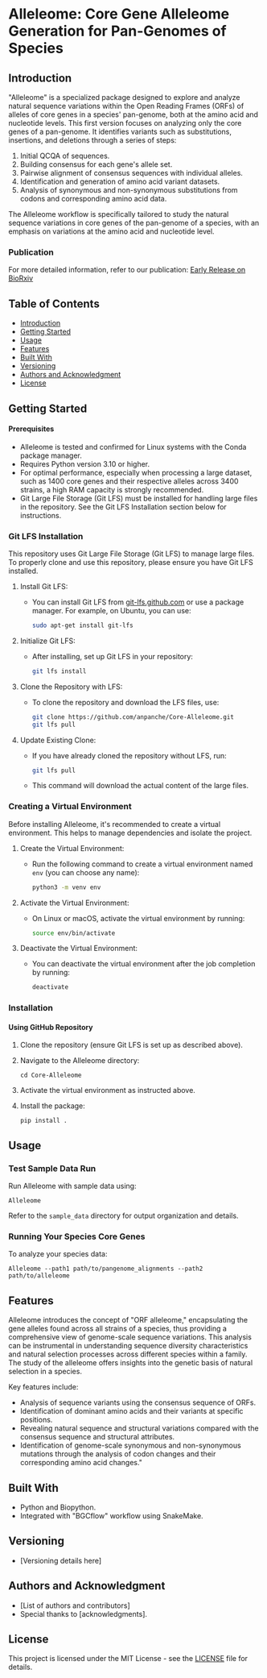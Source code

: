 

# Alleleome: Core Gene Alleleome Generation for Pan-Genomes of Species

## Introduction
"Alleleome" is a specialized package designed to explore and analyze natural sequence variations within the Open Reading Frames (ORFs) of alleles of core genes in a species' pan-genome, both at the amino acid and nucleotide levels. This first version focuses on analyzing only the core genes of a pan-genome. It identifies variants such as substitutions, insertions, and deletions through a series of steps:

1. Initial QCQA of sequences.
2. Building consensus for each gene's allele set.
3. Pairwise alignment of consensus sequences with individual alleles.
4. Identification and generation of amino acid variant datasets.
5. Analysis of synonymous and non-synonymous substitutions from codons and corresponding amino acid data.

The Alleleome workflow is specifically tailored to study the natural sequence variations in core genes of the pan-genome of a species, with an emphasis on variations at the amino acid and nucleotide level.

### Publication
For more detailed information, refer to our publication:
[Early Release on BioRxiv](https://www.biorxiv.org/content/biorxiv/early/2023/09/22/2023.09.22.558971.full.pdf)

## Table of Contents
- [Introduction](#introduction)
- [Getting Started](#getting-started)
- [Usage](#usage)
- [Features](#features)
- [Built With](#built-with)
- [Versioning](#versioning)
- [Authors and Acknowledgment](#authors-and-acknowledgment)
- [License](#license)

## Getting Started

#### Prerequisites
- Alleleome is tested and confirmed for Linux systems with the Conda package manager.
- Requires Python version 3.10 or higher.
- For optimal performance, especially when processing a large dataset, such as 1400 core genes and their respective alleles across 3400 strains, a high RAM capacity is strongly recommended.
- Git Large File Storage (Git LFS) must be installed for handling large files in the repository. See the Git LFS Installation section below for instructions.

### Git LFS Installation
This repository uses Git Large File Storage (Git LFS) to manage large files. To properly clone and use this repository, please ensure you have Git LFS installed.

1. Install Git LFS:
   - You can install Git LFS from [git-lfs.github.com](https://git-lfs.github.com/) or use a package manager. For example, on Ubuntu, you can use:
     ```bash
     sudo apt-get install git-lfs
     ```

2. Initialize Git LFS:
   - After installing, set up Git LFS in your repository:
     ```bash
     git lfs install
     ```

3. Clone the Repository with LFS:
   - To clone the repository and download the LFS files, use:
     ```bash
     git clone https://github.com/anpanche/Core-Alleleome.git
     git lfs pull
     ```

4. Update Existing Clone:
   - If you have already cloned the repository without LFS, run:
     ```bash
     git lfs pull
     ```
   - This command will download the actual content of the large files.

### Creating a Virtual Environment

Before installing Alleleome, it's recommended to create a virtual environment. This helps to manage dependencies and isolate the project.

1. Create the Virtual Environment:
   - Run the following command to create a virtual environment named `env` (you can choose any name):
     ```bash
     python3 -m venv env
     ```

2. Activate the Virtual Environment:

   - On Linux or macOS, activate the virtual environment by running:
     ```bash
     source env/bin/activate
     ```

3. Deactivate the Virtual Environment:
   - You can deactivate the virtual environment after the job completion by running:
     ```bash
     deactivate
     ```

### Installation
#### Using GitHub Repository

1. Clone the repository (ensure Git LFS is set up as described above).

2. Navigate to the Alleleome directory:
   ```
   cd Core-Alleleome
   ```
3. Activate the virtual environment as instructed above.

4. Install the package:
   ```
   pip install .
   ```

## Usage

### Test Sample Data Run
Run Alleleome with sample data using:
   ```
   Alleleome
   ```
Refer to the `sample_data` directory for output organization and details.

### Running Your Species Core Genes
To analyze your species data:
   ```
   Alleleome --path1 path/to/pangenome_alignments --path2 path/to/alleleome
   ```


## Features
Alleleome introduces the concept of "ORF alleleome," encapsulating the gene alleles found across all strains of a species, thus providing a comprehensive view of genome-scale sequence variations. This analysis can be instrumental in understanding sequence diversity characteristics and natural selection processes across different species within a family. The study of the alleleome offers insights into the genetic basis of natural selection in a species.

Key features include:
- Analysis of sequence variants using the consensus sequence of ORFs.
- Identification of dominant amino acids and their variants at specific positions.
- Revealing natural sequence and structural variations compared with the consensus sequence and structural attributes.
- Identification of genome-scale synonymous and non-synonymous mutations through the analysis of codon changes and their corresponding amino acid changes."

## Built With
- Python and Biopython.
- Integrated with "BGCflow" workflow using SnakeMake.

## Versioning
- [Versioning details here]

## Authors and Acknowledgment
- [List of authors and contributors]
- Special thanks to [acknowledgments].

## License
This project is licensed under the MIT License - see the [LICENSE](LICENSE) file for details.

